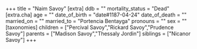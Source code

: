 +++
title = "Naim Savoy"
[extra]
ddb = ""
mortality_status = "Dead"
[extra.cha]
age = ""
date_of_birth = "date#1187-04-24"
date_of_death = ""
married_on = ""
married_to = "Portencia Bentayga"
pronouns = ""
sex = ""
[taxonomies]
children = ["Percival Savoy","Rickard Savoy","Prudence Savoy"]
parents = ["Madison Savoy","Thessaly Jordin"]
siblings = ["Nicanor Savoy"]
+++

